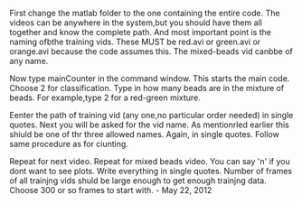 First change the matlab folder to the one containing the entire code. The videos can be anywhere in the system,but you should have them all together and know the complete path. And most important point is the naming ofbthe training vids. These MUST be red.avi or green.avi or orange.avi because the code assumes this. The mixed-beads vid canbbe of any name.

Now type mainCounter in the command window. This starts the main code. Choose 2 for classification. Type in how many beads are in the mixture of beads. For example,type 2 for a red-green mixture.

Eenter the path of training vid (any one,no particular order needed)  in single quotes. Next you will be asked for the vid name. As mentionrled earlier this shiuld be one of thr three allowed names. Again, in single quotes. Follow same procedure as for ciunting.

Repeat for next video. Repeat for mixed beads video. You can say 'n' if you dont want to see plots. Write everything in single quotes.
Number of frames of all trainjng vids shuld be large enough to get enough trainjng data. Choose 300 or so frames  to start with. - May 22, 2012
